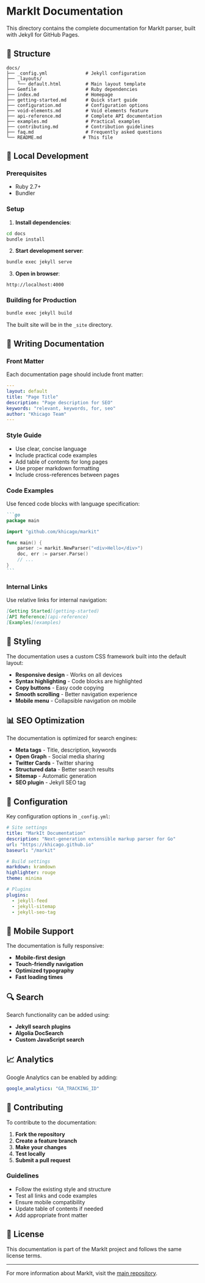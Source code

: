 # MarkIt Documentation

This directory contains the complete documentation for MarkIt parser, built with Jekyll for GitHub Pages.

## 📁 Structure

```
docs/
├── _config.yml              # Jekyll configuration
├── _layouts/
│   └── default.html         # Main layout template
├── Gemfile                  # Ruby dependencies
├── index.md                 # Homepage
├── getting-started.md       # Quick start guide
├── configuration.md         # Configuration options
├── void-elements.md         # Void elements feature
├── api-reference.md         # Complete API documentation
├── examples.md              # Practical examples
├── contributing.md          # Contribution guidelines
├── faq.md                   # Frequently asked questions
└── README.md               # This file
```

## 🚀 Local Development

### Prerequisites

- Ruby 2.7+
- Bundler

### Setup

1. **Install dependencies**:
```bash
cd docs
bundle install
```

2. **Start development server**:
```bash
bundle exec jekyll serve
```

3. **Open in browser**:
```
http://localhost:4000
```

### Building for Production

```bash
bundle exec jekyll build
```

The built site will be in the `_site` directory.

## 📝 Writing Documentation

### Front Matter

Each documentation page should include front matter:

```yaml
---
layout: default
title: "Page Title"
description: "Page description for SEO"
keywords: "relevant, keywords, for, seo"
author: "Khicago Team"
---
```

### Style Guide

- Use clear, concise language
- Include practical code examples
- Add table of contents for long pages
- Use proper markdown formatting
- Include cross-references between pages

### Code Examples

Use fenced code blocks with language specification:

````markdown
```go
package main

import "github.com/khicago/markit"

func main() {
    parser := markit.NewParser("<div>Hello</div>")
    doc, err := parser.Parse()
    // ...
}
```
````

### Internal Links

Use relative links for internal navigation:

```markdown
[Getting Started](getting-started)
[API Reference](api-reference)
[Examples](examples)
```

## 🎨 Styling

The documentation uses a custom CSS framework built into the default layout:

- **Responsive design** - Works on all devices
- **Syntax highlighting** - Code blocks are highlighted
- **Copy buttons** - Easy code copying
- **Smooth scrolling** - Better navigation experience
- **Mobile menu** - Collapsible navigation on mobile

## 📊 SEO Optimization

The documentation is optimized for search engines:

- **Meta tags** - Title, description, keywords
- **Open Graph** - Social media sharing
- **Twitter Cards** - Twitter sharing
- **Structured data** - Better search results
- **Sitemap** - Automatic generation
- **SEO plugin** - Jekyll SEO tag

## 🔧 Configuration

Key configuration options in `_config.yml`:

```yaml
# Site settings
title: "MarkIt Documentation"
description: "Next-generation extensible markup parser for Go"
url: "https://khicago.github.io"
baseurl: "/markit"

# Build settings
markdown: kramdown
highlighter: rouge
theme: minima

# Plugins
plugins:
  - jekyll-feed
  - jekyll-sitemap
  - jekyll-seo-tag
```

## 📱 Mobile Support

The documentation is fully responsive:

- **Mobile-first design**
- **Touch-friendly navigation**
- **Optimized typography**
- **Fast loading times**

## 🔍 Search

Search functionality can be added using:

- **Jekyll search plugins**
- **Algolia DocSearch**
- **Custom JavaScript search**

## 📈 Analytics

Google Analytics can be enabled by adding:

```yaml
google_analytics: "GA_TRACKING_ID"
```

## 🤝 Contributing

To contribute to the documentation:

1. **Fork the repository**
2. **Create a feature branch**
3. **Make your changes**
4. **Test locally**
5. **Submit a pull request**

### Guidelines

- Follow the existing style and structure
- Test all links and code examples
- Ensure mobile compatibility
- Update table of contents if needed
- Add appropriate front matter

## 📄 License

This documentation is part of the MarkIt project and follows the same license terms.

---

For more information about MarkIt, visit the [main repository](https://github.com/khicago/markit). 